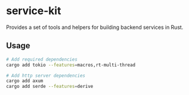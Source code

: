 # service-kit

Provides a set of tools and helpers for building backend services in Rust.

## Usage

```bash
# Add required dependencies
cargo add tokio --features=macros,rt-multi-thread

# Add http server dependencies
cargo add axum
cargo add serde --features=derive
```
